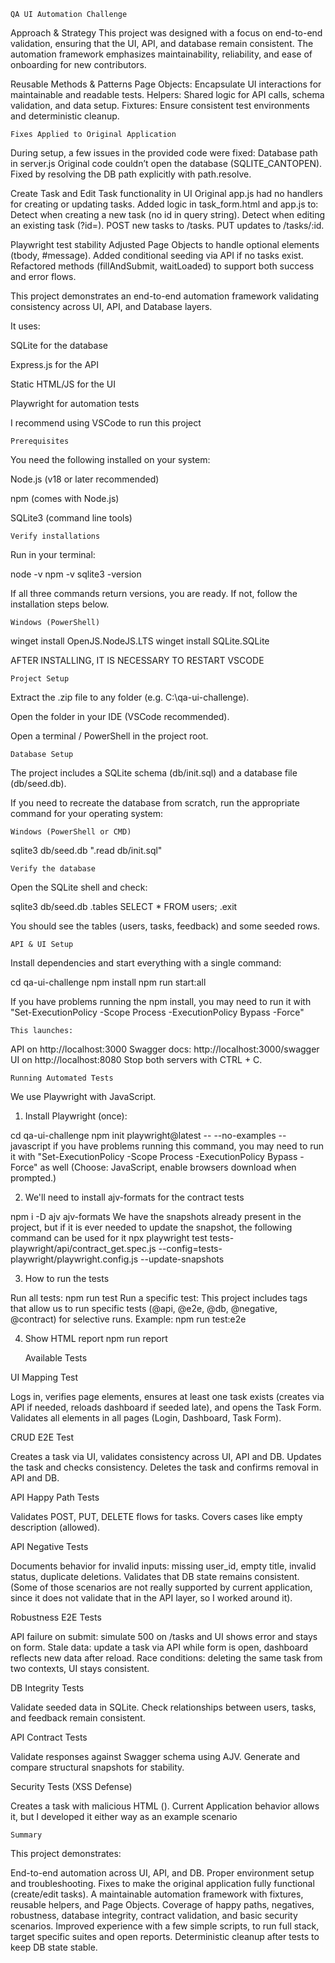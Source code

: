     QA UI Automation Challenge


Approach & Strategy
This project was designed with a focus on end-to-end validation, ensuring that the UI, API, and database remain consistent. The automation framework emphasizes maintainability, reliability, and ease of onboarding for new contributors.

Reusable Methods & Patterns
Page Objects: Encapsulate UI interactions for maintainable and readable tests.
Helpers: Shared logic for API calls, schema validation, and data setup.
Fixtures: Ensure consistent test environments and deterministic cleanup.

    Fixes Applied to Original Application

During setup, a few issues in the provided code were fixed:
Database path in server.js
Original code couldn’t open the database (SQLITE_CANTOPEN).
Fixed by resolving the DB path explicitly with path.resolve.

Create Task and Edit Task functionality in UI
Original app.js had no handlers for creating or updating tasks.
Added logic in task_form.html and app.js to:
Detect when creating a new task (no id in query string).
Detect when editing an existing task (?id=<taskId>).
POST new tasks to /tasks.
PUT updates to /tasks/:id.

Playwright test stability
Adjusted Page Objects to handle optional elements (tbody, #message).
Added conditional seeding via API if no tasks exist.
Refactored methods (fillAndSubmit, waitLoaded) to support both success and error flows.


This project demonstrates an end-to-end automation framework validating consistency across UI, API, and Database layers.

It uses:

SQLite for the database

Express.js for the API

Static HTML/JS for the UI

Playwright for automation tests

I recommend using VSCode to run this project



    Prerequisites

You need the following installed on your system:

Node.js (v18 or later recommended)

npm (comes with Node.js)

SQLite3 (command line tools)



    Verify installations

Run in your terminal:

node -v
npm -v
sqlite3 -version


If all three commands return versions, you are ready.
If not, follow the installation steps below.



    Windows (PowerShell)

winget install OpenJS.NodeJS.LTS
winget install SQLite.SQLite

AFTER INSTALLING, IT IS NECESSARY TO RESTART VSCODE



    Project Setup

Extract the .zip file to any folder (e.g. C:\qa-ui-challenge).

Open the folder in your IDE (VSCode recommended).

Open a terminal / PowerShell in the project root.



    Database Setup

The project includes a SQLite schema (db/init.sql) and a database file (db/seed.db).

If you need to recreate the database from scratch, run the appropriate command for your operating system:

    Windows (PowerShell or CMD)
sqlite3 db/seed.db ".read db/init.sql"

    Verify the database

Open the SQLite shell and check:

sqlite3 db/seed.db
.tables
SELECT * FROM users;
.exit

You should see the tables (users, tasks, feedback) and some seeded rows.



    API & UI Setup

Install dependencies and start everything with a single command:

cd qa-ui-challenge
npm install
npm run start:all

If you have problems running the npm install, you may need to run it with "Set-ExecutionPolicy -Scope Process -ExecutionPolicy Bypass -Force"

    This launches:

API on http://localhost:3000
Swagger docs: http://localhost:3000/swagger
UI on http://localhost:8080
Stop both servers with CTRL + C.

    Running Automated Tests

We use Playwright with JavaScript.

1. Install Playwright (once):

cd qa-ui-challenge
npm init playwright@latest -- --no-examples --javascript
if you have problems running this command, you may need to run it with "Set-ExecutionPolicy -Scope Process -ExecutionPolicy Bypass -Force" as well
(Choose: JavaScript, enable browsers download when prompted.)


2. We'll need to install ajv-formats for the contract tests

npm i -D ajv ajv-formats
We have the snapshots already present in the project, but if it is ever needed to update the snapshot, the following command can be used for it
npx playwright test tests-playwright/api/contract_get.spec.js --config=tests-playwright/playwright.config.js --update-snapshots


3. How to run the tests

Run all tests:
npm run test
Run a specific test:
This project includes tags that allow us to run specific tests (@api, @e2e, @db, @negative, @contract) for selective runs.
Example: npm run test:e2e


4. Show HTML report
npm run report

    
    
    Available Tests


UI Mapping Test

Logs in, verifies page elements, ensures at least one task exists 
(creates via API if needed, reloads dashboard if seeded late), and opens the Task Form.
Validates all elements in all pages (Login, Dashboard, Task Form).


CRUD E2E Test

Creates a task via UI, validates consistency across UI, API and DB.
Updates the task and checks consistency.
Deletes the task and confirms removal in API and DB.


API Happy Path Tests

Validates POST, PUT, DELETE flows for tasks.
Covers cases like empty description (allowed).


API Negative Tests

Documents behavior for invalid inputs: missing user_id, empty title, invalid status, duplicate deletions.
Validates that DB state remains consistent. 
(Some of those scenarios are not really supported by current application, since it does not validate that in the API layer, so I worked around it).


Robustness E2E Tests

API failure on submit: simulate 500 on /tasks and UI shows error and stays on form.
Stale data: update a task via API while form is open, dashboard reflects new data after reload.
Race conditions: deleting the same task from two contexts, UI stays consistent.


DB Integrity Tests

Validate seeded data in SQLite.
Check relationships between users, tasks, and feedback remain consistent.


API Contract Tests

Validate responses against Swagger schema using AJV.
Generate and compare structural snapshots for stability.


Security Tests (XSS Defense)

Creates a task with malicious HTML (<img onerror=...>).
Current Application behavior allows it, but I developed it either way as an example scenario


    Summary

This project demonstrates:

End-to-end automation across UI, API, and DB.
Proper environment setup and troubleshooting.
Fixes to make the original application fully functional (create/edit tasks).
A maintainable automation framework with fixtures, reusable helpers, and Page Objects.
Coverage of happy paths, negatives, robustness, database integrity, contract validation, and basic security scenarios.
Improved experience with a few simple scripts, to run full stack, target specific suites and open reports.
Deterministic cleanup after tests to keep DB state stable. 
